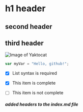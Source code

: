 # h1 header
## second header 
## third header


![Image of Yaktocat](https://octodex.github.com/images/yaktocat.png)



``` javascript
var myVar = "Hello, github!";
```

- [x] List syntax is required
- [x] This item is complete
- [ ] This item is not complete























##### added  headers to the index.md file
